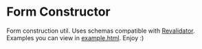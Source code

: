 Form Constructor
========

Form construction util. Uses schemas compatible with [Revalidator](https://github.com/flatiron/revalidator).
Examples you can view in [example.html](https://github.com/namitos/fc/blob/master/example.html). Enjoy :)
